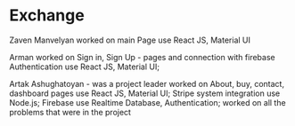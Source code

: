 # Exchange

Zaven Manvelyan worked on main Page use React JS, Material UI

Arman worked on Sign in, Sign Up - pages and connection with firebase Authentication use React JS, Material UI;

Artak Ashughatoyan - was a project leader worked on About, buy, contact, dashboard pages use React JS, Material UI;
Stripe system integration use Node.js;
Firebase use Realtime Database, Authentication;
worked on all the problems that were in the project
